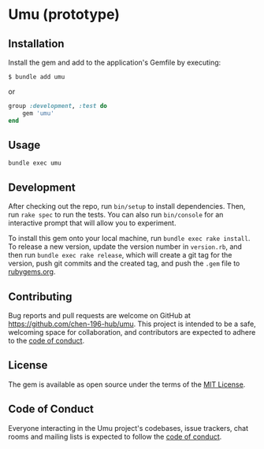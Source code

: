 # Umu (prototype)

## Installation

Install the gem and add to the application's Gemfile by executing:

    $ bundle add umu

or
```ruby
group :development, :test do
    gem 'umu'
end
```
## Usage
    bundle exec umu 

## Development

After checking out the repo, run `bin/setup` to install dependencies. Then, run `rake spec` to run the tests. You can also run `bin/console` for an interactive prompt that will allow you to experiment.

To install this gem onto your local machine, run `bundle exec rake install`. To release a new version, update the version number in `version.rb`, and then run `bundle exec rake release`, which will create a git tag for the version, push git commits and the created tag, and push the `.gem` file to [rubygems.org](https://rubygems.org).

## Contributing

Bug reports and pull requests are welcome on GitHub at https://github.com/chen-196-hub/umu. This project is intended to be a safe, welcoming space for collaboration, and contributors are expected to adhere to the [code of conduct](https://github.com/chen-196-hub/umu/blob/main/CODE_OF_CONDUCT.md).

## License

The gem is available as open source under the terms of the [MIT License](https://opensource.org/licenses/MIT).

## Code of Conduct

Everyone interacting in the Umu project's codebases, issue trackers, chat rooms and mailing lists is expected to follow the [code of conduct](https://github.com/[USERNAME]/umu/blob/main/CODE_OF_CONDUCT.md).
